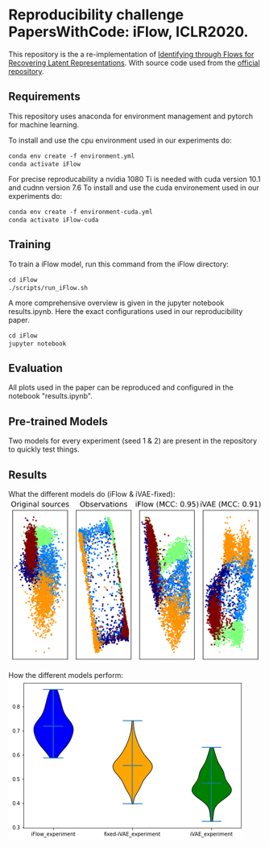 # Reproducibility challenge PapersWithCode: iFlow, ICLR2020.

This repository is the a re-implementation of [Identifying through Flows for Recovering Latent Representations](https://arxiv.org/abs/1909.12555). 
With source code used from the [official repository](https://github.com/MathsXDC/iFlow).

## Requirements
This repository uses anaconda for environment management and pytorch for machine learning.   

To install and use the cpu environment used in our experiments do:
```
conda env create -f environment.yml
conda activate iFlow
```
For precise reproducability a nvidia 1080 Ti is needed with cuda version 10.1 and cudnn version 7.6
To install and use the cuda environement used in our experiments do:
```
conda env create -f environment-cuda.yml
conda activate iFlow-cuda
```

## Training
To train a iFlow model, run this command from the iFlow directory:

```train
cd iFlow
./scripts/run_iFlow.sh
```

A more comprehensive overview is given in the jupyter notebook results.ipynb. Here the exact configurations used in our reproducibility paper.
```results
cd iFlow
jupyter notebook
```
## Evaluation

All plots used in the paper can be reproduced and configured in the notebook "results.ipynb".

## Pre-trained Models

Two models for every experiment (seed 1 & 2) are present in the repository to quickly test things.

## Results
What the different models do (iFlow & iVAE-fixed):  
![Screenshot](.pictures/2D_performance_fixed_iVAE.png)

How the different models perform:  
![Screenshot](.pictures/violin_plot_fixed.png)

